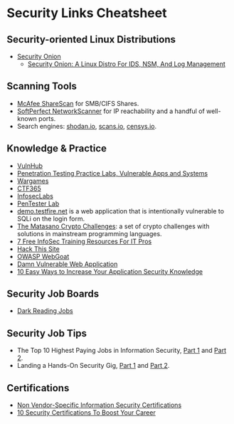 <!-- -
Title: Security Links Cheatsheet
Description: A collection of random links related to information security
First Published: 2015-09-20
Last Updated: 2016-01-13
- -->

Security Links Cheatsheet
=========================

Security-oriented Linux Distributions
-------------------------------------

*   [Security Onion](securityonion.net)
    *   [Security Onion: A Linux Distro For IDS, NSM, And Log Management](http://www.unixmen.com/security-onion-linux-distro-ids-nsm-log-management/)

Scanning Tools
--------------

*   [McAfee ShareScan](http://www.mcafee.com/us/downloads/free-tools/sharescan.aspx) for 
    SMB/CIFS Shares.
*   [SoftPerfect NetworkScanner](https://www.softperfect.com/products/networkscanner/) for 
    IP reachability and a handful of well-known ports.
*   Search engines: [shodan.io](https://www.shodan.io/), [scans.io](https://scans.io/), 
    [censys.io](https://www.censys.io/).

Knowledge & Practice
--------------------

*   [VulnHub](https://www.vulnhub.com/)
*   [Penetration Testing Practice Labs, Vulnerable Apps and Systems][6]
*   [Wargames][7]
*   [CTF365][]
*   [InfosecLabs](http://www.thehonz.com/infoseclabs/)
*   [PenTester Lab](https://pentesterlab.com/)
*   [demo.testfire.net](http://demo.testfire.net/) is a web application that 
    is intentionally vulnerable to SQLi on the login form.
*   [The Matasano Crypto Challenges][]: a set of crypto challenges with 
    solutions in mainstream programming languages.
*   [7 Free InfoSec Training Resources For IT Pros][]
*   [Hack This Site][]
*   [OWASP WebGoat][]
*   [Damn Vulnerable Web Application][dvwa]
*   [10 Easy Ways to Increase Your Application Security Knowledge][9]

  [CTF365]: https://www.ctf365.com/
  [The Matasano Crypto Challenges]: http://cryptopals.com/
    "The Matasano Crypto Challenges"
  [7 Free InfoSec Training Resources For IT Pros]: http://www.tomsitpro.com/articles/free-infosec-training-for-it-pros,1-2707.html
    "7 Free InfoSec Training Resources For IT Pros"
  [Hack This Site]: https://www.hackthissite.org/
  [OWASP WebGoat]: https://www.owasp.org/index.php/Category:OWASP_WebGoat_Project
  [dvwa]: http://www.dvwa.co.uk/

Security Job Boards
-------------------

*   [Dark Reading Jobs](http://jobs.darkreading.com/)

Security Job Tips
-----------------

*   The Top 10 Highest Paying Jobs in Information Security, [Part 1][1] and 
    [Part 2][2].
*   Landing a Hands-On Security Gig, [Part 1][3] and [Part 2][4].

Certifications
--------------

*   [Non Vendor-Specific Information Security Certifications][5]
*   [10 Security Certifications To Boost Your Career][8]

<!-- Links -->
[1]: http://www.tripwire.com/state-of-security/off-topic/the-top-10-highest-paying-jobs-in-information-security-part-1/
[2]: http://www.tripwire.com/state-of-security/security-awareness/the-top-10-highest-paying-jobs-in-information-security-part-2/
[3]: http://www.tripwire.com/state-of-security/risk-based-security-for-executives/connecting-security-to-the-business/landing-a-hands-on-security-gig-part-1/
[4]: http://www.tripwire.com/state-of-security/risk-based-security-for-executives/connecting-security-to-the-business/landing-a-hands-on-security-gig-part-2/
[5]: https://www.concise-courses.com/security/certifications-industry-list/
[6]: http://www.amanhardikar.com/mindmaps/Practice.html
[7]: http://overthewire.org/wargames/
[8]: http://www.darkreading.com/risk/10-security-certifications-to-boost-your-career/d/d-id/1322449?_mc=RSS_DR_EDT
[9]: https://www.checkmarx.com/2016/03/18/p17160/
